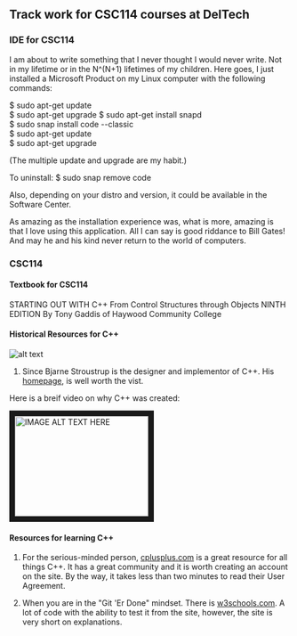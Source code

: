 ## Track work for CSC114 courses at DelTech  
### IDE for CSC114  
I am about to write something that I never thought I would never write. Not in my lifetime or in the N^(N+1) lifetimes of my children. Here goes, I just installed a Microsoft Product on my Linux computer with the following commands:

$ sudo apt-get update  
$ sudo apt-get upgrade $ sudo apt-get install snapd  
$ sudo snap install code --classic  
$ sudo apt-get update  
$ sudo apt-get upgrade  

(The multiple update and upgrade are my habit.)

To uninstall: $ sudo snap remove code

Also, depending on your distro and version, it could be available in the Software Center.

As amazing as the installation experience was, what is more, amazing is that I love using this application. All I can say is good riddance to Bill Gates! And may he and his kind never return to the world of computers.

### CSC114
#### Textbook for CSC114  
STARTING OUT WITH C++ From Control Structures through Objects NINTH EDITION By Tony Gaddis of Haywood Community College

#### Historical Resources for C++

![alt text](http://www.stroustrup.com/xBjarne2018.jpg.pagespeed.ic.OKK5_X_jLu.webp "Bjarne Stroustrup")  

1. Since Bjarne Stroustrup is the designer and implementor of C++. His [homepage](http://www.stroustrup.com/ "Bjarne Stroustrup's homepage"), is well worth the vist.  

Here is a breif video on why C++ was created:  

<a href="http://www.youtube.com/watch?feature=player_embedded&v=JBjjnqG0BP8
" target="_blank"><img src="http://img.youtube.com/vi/JBjjnqG0BP8/0.jpg" 
alt="IMAGE ALT TEXT HERE" width="240" height="180" border="10" /></a>

#### Resources for learning C++

1. For the serious-minded person, [cplusplus.com](http://www.cplusplus.com/ "cplusplus homepage") is a great resource for all things C++.  It has a great community and it is worth creating an account on the site. By the way, it takes less than two minutes to read their User Agreement.

2. When you are in the "Git 'Er Done" mindset. There is [w3schools.com](https://www.w3schools.com/cpp/ "w3schools.com"). A lot of code with the ability to test it from the site, however, the site is very short on explanations.  



 
